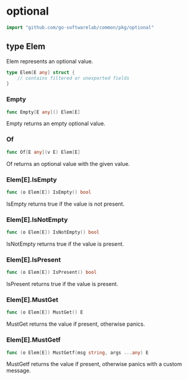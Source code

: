 # optional

```go
import "github.com/go-softwarelab/common/pkg/optional"
```



<a name="Elem"></a>
## type Elem

Elem represents an optional value.

```go
type Elem[E any] struct {
    // contains filtered or unexported fields
}
```

<a name="Empty"></a>
### Empty

```go
func Empty[E any]() Elem[E]
```

Empty returns an empty optional value.

<a name="Of"></a>
### Of

```go
func Of[E any](v E) Elem[E]
```

Of returns an optional value with the given value.

<a name="Elem[E].IsEmpty"></a>
### Elem[E].IsEmpty

```go
func (o Elem[E]) IsEmpty() bool
```

IsEmpty returns true if the value is not present.

<a name="Elem[E].IsNotEmpty"></a>
### Elem[E].IsNotEmpty

```go
func (o Elem[E]) IsNotEmpty() bool
```

IsNotEmpty returns true if the value is present.

<a name="Elem[E].IsPresent"></a>
### Elem[E].IsPresent

```go
func (o Elem[E]) IsPresent() bool
```

IsPresent returns true if the value is present.

<a name="Elem[E].MustGet"></a>
### Elem[E].MustGet

```go
func (o Elem[E]) MustGet() E
```

MustGet returns the value if present, otherwise panics.

<a name="Elem[E].MustGetf"></a>
### Elem[E].MustGetf

```go
func (o Elem[E]) MustGetf(msg string, args ...any) E
```

MustGetf returns the value if present, otherwise panics with a custom message.